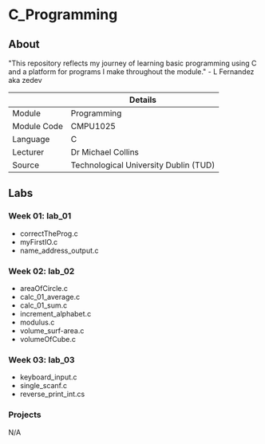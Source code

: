 # C_Programming

## About

"This repository reflects my journey of learning basic programming using C and a platform for programs I make throughout the module." - L Fernandez aka zedev

|  | Details |
|-----------|-----------|
| Module | Programming |
| Module Code | CMPU1025 |
| Language | C |
| Lecturer |  Dr Michael Collins |
| Source | Technological University Dublin (TUD) |

## Labs
### Week 01: lab_01
- correctTheProg.c
- myFirstIO.c
- name_address_output.c

### Week 02: lab_02
- areaOfCircle.c
- calc_01_average.c
- calc_01_sum.c
- increment_alphabet.c
- modulus.c
- volume_surf-area.c
- volumeOfCube.c

### Week 03: lab_03
- keyboard_input.c
- single_scanf.c
- reverse_print_int.cs

### Projects
N/A
